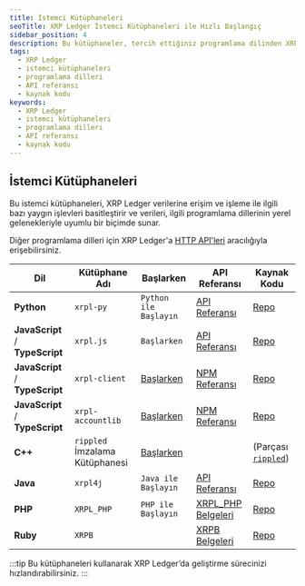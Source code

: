 ```yaml
---
title: İstemci Kütüphaneleri
seoTitle: XRP Ledger İstemci Kütüphaneleri ile Hızlı Başlangıç
sidebar_position: 4
description: Bu kütüphaneler, tercih ettiğiniz programlama dilinden XRP Ledgera erişim için kullanılmaktadır. XRP Ledger verilerine erişim ve işlemeyi basitleştirir.
tags: 
  - XRP Ledger
  - istemci kütüphaneleri
  - programlama dilleri
  - API referansı
  - kaynak kodu
keywords: 
  - XRP Ledger
  - istemci kütüphaneleri
  - programlama dilleri
  - API referansı
  - kaynak kodu
---
```


## İstemci Kütüphaneleri

Bu istemci kütüphaneleri, XRP Ledger verilerine erişim ve işleme ile ilgili bazı yaygın işlevleri basitleştirir ve verileri, ilgili programlama dillerinin yerel gelenekleriyle uyumlu bir biçimde sunar.

Diğer programlama dilleri için XRP Ledger'a [HTTP API'leri](http-websocket-apis/index.md) aracılığıyla erişebilirsiniz.

| Dil                            | Kütüphane Adı            | Başlarken  | API Referansı | Kaynak Kodu |
|--------------------------------|--------------------------|-------------|---------------|-------------|
| **Python**                     | `xrpl-py`                | `Python ile Başlayın` | [API Referansı](https://xrpl-py.readthedocs.io/) | [Repo](https://github.com/XRPLF/xrpl-py) |
| **JavaScript** / **TypeScript**| `xrpl.js`                | `Başlarken` |  [API Referansı](https://js.xrpl.org/) | [Repo](https://github.com/XRPLF/xrpl.js) |
| **JavaScript** / **TypeScript**| `xrpl-client`            | [Başlarken](https://jsfiddle.net/WietseWind/35az6p1b/) |  [NPM Referansı](https://www.npmjs.com/package/xrpl-client) | [Repo](https://github.com/XRPL-Labs/xrpl-client) |
| **JavaScript** / **TypeScript**| `xrpl-accountlib`        | [Başlarken](https://jsfiddle.net/WietseWind/gkefpnu0/) |  [NPM Referansı](https://www.npmjs.com/package/xrpl-accountlib) | [Repo](https://github.com/WietseWind/xrpl-accountlib) |
| **C++**                        | `rippled` İmzalama Kütüphanesi | [Başlarken](https://github.com/XRPLF/rippled/tree/develop/Builds/linux#signing-library) |  | (Parçası [`rippled`](https://github.com/XRPLF/rippled/)) |
| **Java**                       | `xrpl4j`                 | `Java ile Başlayın` | [API Referansı](https://javadoc.io/doc/org.xrpl/) | [Repo](https://github.com/XRPLF/xrpl4j) |
| **PHP**                        | `XRPL_PHP`               | `PHP ile Başlayın` | [XRPL_PHP Belgeleri](https://alexanderbuzz.github.io/xrpl-php-docs/) | [Repo](https://github.com/AlexanderBuzz/xrpl-php) |
| **Ruby**                       | `XRPB`                   |  | [XRPB Belgeleri](https://www.rubydoc.info/gems/xrbp) | [Repo](https://github.com/DevNullProd/XRBP) |

:::tip
Bu kütüphaneleri kullanarak XRP Ledger’da geliştirme sürecinizi hızlandırabilirsiniz.
:::
